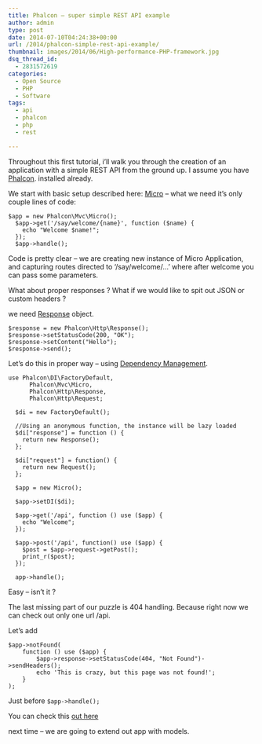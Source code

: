 ```yaml
---
title: Phalcon – super simple REST API example
author: admin
type: post
date: 2014-07-10T04:24:38+00:00
url: /2014/phalcon-simple-rest-api-example/
thumbnail: images/2014/06/High-performance-PHP-framework.jpg
dsq_thread_id:
  - 2831572619
categories:
  - Open Source
  - PHP
  - Software
tags:
  - api
  - phalcon
  - php
  - rest

---
```

Throughout this first tutorial, i’ll walk you through the creation of an application with a simple REST API from the ground up. I assume you have [Phalcon][1]. installed already.

<!--more-->

We start with basic setup described here: [Micro][2] &#8211; what we need it&#8217;s only couple lines of code:

```
$app = new Phalcon\Mvc\Micro();
  $app->get('/say/welcome/{name}', function ($name) {
    echo "Welcome $name!";
  });
  $app->handle();
```


Code is pretty clear &#8211; we are creating new instance of Micro Application, and capturing routes directed to &#8216;/say/welcome/&#8230;&#8217; where after welcome you can pass some parameters.

What about proper responses ? What if we would like to spit out JSON or custom headers ?

we need [Response][3] object.

```
$response = new Phalcon\Http\Response();
$response->setStatusCode(200, "OK");
$response->setContent("Hello");
$response->send();
```

Let&#8217;s do this in proper way &#8211; using [Dependency Management][4].

```
use Phalcon\DI\FactoryDefault,
      Phalcon\Mvc\Micro,
      Phalcon\Http\Response,
      Phalcon\Http\Request;

  $di = new FactoryDefault();

  //Using an anonymous function, the instance will be lazy loaded
  $di["response"] = function () {
    return new Response();
  };

  $di["request"] = function() {
    return new Request();
  };

  $app = new Micro();

  $app->setDI($di);

  $app->get('/api', function () use ($app) {
    echo "Welcome";
  });

  $app->post('/api', function() use ($app) {
    $post = $app->request->getPost();
    print_r($post);
  });

  app->handle();
```


Easy &#8211; isn&#8217;t it ?

The last missing part of our puzzle is 404 handling. Because right now we can check out only one url /api.

Let&#8217;s add

```
$app->notFound(
    function () use ($app) {
        $app->response->setStatusCode(404, "Not Found")->sendHeaders();
        echo 'This is crazy, but this page was not found!';
    }
);
```

Just before `$app->handle();`

You can check this [out here](https://github.com/slav123/phalcon-examples/blob/master/simple.php)

next time &#8211; we are going to extend out app with models.

 [1]: http://phalconphp.com/en/
 [2]: http://docs.phalconphp.com/en/latest/reference/micro.html
 [3]: http://docs.phalconphp.com/en/latest/api/Phalcon_Http_Response.html
 [4]: http://docs.phalconphp.com/en/latest/reference/tutorial.html#dependency-management
